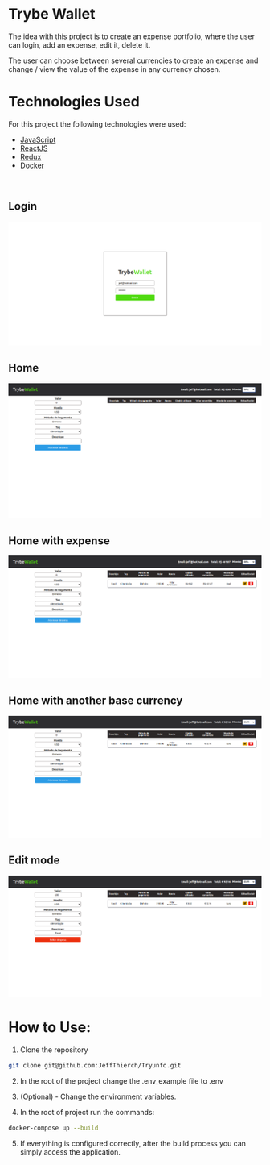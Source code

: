
# Trybe Wallet 

The idea with this project is to create an expense portfolio, where the user can login, add an expense, edit it, delete it.

The user can choose between several currencies to create an expense and change / view the value of the expense in any currency chosen.

# Technologies Used

For this project the following technologies were used:

- [JavaScript](https://developer.mozilla.org/pt-BR/docs/Web/JavaScript)
- [ReactJS](https://pt-br.reactjs.org/)
- [Redux](https://redux.js.org/)
- [Docker](https://www.docker.com/)

<br>

## Login

<img src="./public/login-screen.png">

<br>

## Home

<img src="./public/home.png">

<br>

## Home with expense

<img src="./public/home-with-expense.png">

<br>

## Home with another base currency

<img src="./public/home-with-another-base-currencie.png">

<br>

## Edit mode

<img src="./public/Home-Edit-mode.png">

<br>

# How to Use:

1. Clone the repository

  ~~~bash
  git clone git@github.com:JeffThierch/Tryunfo.git
  ~~~

2. In the root of the project change the .env_example file to .env

3. (Optional) - Change the environment variables.

4. In the root of project run the commands:

  ~~~bash
  docker-compose up --build
  ~~~

5. If everything is configured correctly, after the build process you can simply access the application.
